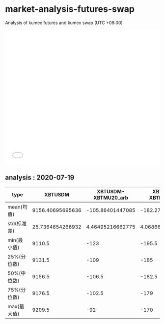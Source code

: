 # market-analysis-futures-swap
Analysis of kumex futures and kumex swap (UTC +08:00)

<iframe width="100%" height="440" src="./data.html" frameborder="no" border="0" scrolling="no"></iframe>

## analysis : 2020-07-19

type|XBTUSDM|XBTUSDM-XBTMU20_arb|XBTUSDM-XBTMZ20_arb|
---|---|---|---
mean(均值) | 9156.40695695636 | -105.86401447085 | -182.274017921957
std(标准差) | 25.7364654266932 | 4.46495216662775 | 4.06866633401948
min(最小值) | 9110.5 | -123 | -195.5
25%(分位数) | 9131.5 | -109 | -185
50%(中位数) | 9156.5 | -106.5 | -182.5
75%(分位数) | 9176.5 | -102.5 | -179
max(最大值) | 9209.5 | -92 | -170
